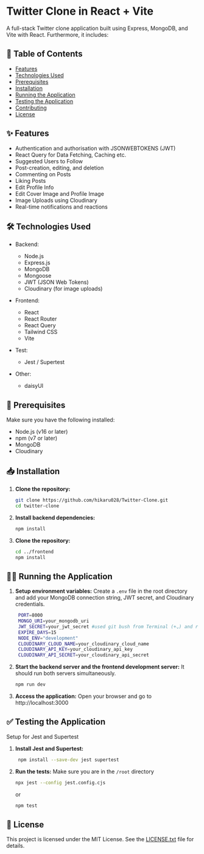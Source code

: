 # Twitter Clone in React + Vite

A full-stack Twitter clone application built using Express, MongoDB, and Vite with React.
Furthermore, it includes:

## 📜 Table of Contents

- [Features](#features)
- [Technologies Used](#technologies-used)
- [Prerequisites](#prerequisites)
- [Installation](#installation)
- [Running the Application](#running-the-application)
- [Testing the Application](#testing-the-application)
- [Contributing](#contributing)
- [License](#license)

## ✨ Features

- Authentication and authorisation with JSONWEBTOKENS (JWT)
- React Query for Data Fetching, Caching etc.
- Suggested Users to Follow
- Post-creation, editing, and deletion
- Commenting on Posts
- Liking Posts
- Edit Profile Info
- Edit Cover Image and Profile Image
- Image Uploads using Cloudinary
- Real-time notifications and reactions

## 🛠️ Technologies Used

- Backend:

  - Node.js
  - Express.js
  - MongoDB
  - Mongoose
  - JWT (JSON Web Tokens)
  - Cloudinary (for image uploads)

- Frontend:

  - React
  - React Router
  - React Query
  - Tailwind CSS
  - Vite

- Test:

  - Jest / Supertest

- Other:
  - daisyUI

## 🔰 Prerequisites

Make sure you have the following installed:

- Node.js (v16 or later)
- npm (v7 or later)
- MongoDB
- Cloudinary

## 📥 Installation

1. **Clone the repository:**

   ```sh
   git clone https://github.com/hikaru028/Twitter-Clone.git
   cd twitter-clone

   ```

2. **Install backend dependencies:**

   ```sh
   npm install

   ```

3. **Clone the repository:**

   ```sh
   cd ../frontend
   npm install
   ```

## 🏃‍♂️ Running the Application

1. **Setup environment variables:**
   Create a `.env` file in the root directory and add your MongoDB connection string, JWT secret, and Cloudinary credentials.

   ```sh
    PORT=8000
    MONGO_URI=your_mongodb_uri
    JWT_SECRET=your_jwt_secret #used git bush from Terminal (+⌄) and run "openssl rand -base64 32"
    EXPIRE_DAYS=15
    NODE_ENV="development"
    CLOUDINARY_CLOUD_NAME=your_cloudinary_cloud_name
    CLOUDINARY_API_KEY=your_cloudinary_api_key
    CLOUDINARY_API_SECRET=your_cloudinary_api_secret

   ```

2. **Start the backend server and the frontend development server:**
   It should run both servers simultaneously.

   ```sh
   npm run dev

   ```

3. **Access the application:**
   Open your browser and go to http://localhost:3000

## ✅ Testing the Application

Setup for Jest and Supertest

1. **Install Jest and Supertest:**

   ```sh
    npm install --save-dev jest supertest

   ```

2. **Run the tests:**
   Make sure you are in the `/root` directory
   ```sh
   npx jest --config jest.config.cjs
   ```
   or
   ```sh
   npm test
   ```

## 📝 License

This project is licensed under the MIT License. See the [LICENSE.txt](https://github.com/hikaru028/Twitter-Clone/blob/main/LICENSE.txt) file for details.
